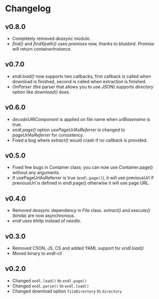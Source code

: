 # Changelog

## v0.8.0

* Completely removed *deasync* module.
* *find()* and *findXpath()* uses *promises* now, thanks to *bluebird*. *Promise* will return *containerInstance*.

## v0.7.0

* *endl.load()* now supports two callbacks, first callback is called when download is finished, second is called when extraction is finished.
* *OnParser* (the parser that allows you to use *JSON*) supports *directory* option like *download()* does.

## v0.6.0

* *decodeURIComponent* is applied on file name when *urlBasename* is true.
* *endl.page()* option *usePageUrlAsReferrer* is changed to *pageUrlAsReferrer* for consistency.
* Fixed a bug where *extract()* would crash if no callback is provided.

## v0.5.0

* Fixed few bugs in Container class; you can now use Container.page() without any arguments.
* If usePageUrlAsReferrer is true (`endl.page()`), it will use previousUrl if previousUrl is defined in endl.page() otherwise it will use page URL.

## v0.4.0

* Removed *deasync* dependency in File class. *extract()* and *execute()* (kinda) are now asynchronous.
* *endl* uses *bhttp* instead of *needle*.

## v0.3.0

* Removed CSON, JS, CS and added YAML support for *endl.load()*
* Moved binary to *endl-cli*

## v0.2.0

* Changed `endl.load()` to `endl.page()`
* Changed `endl.parse()` to `endl.load()`
* Changed download option `fileDirectory` to `directory`
